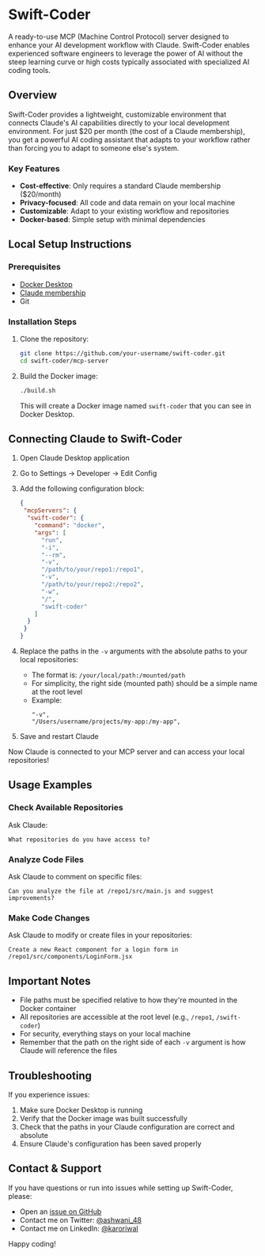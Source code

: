 # Swift-Coder

A ready-to-use MCP (Machine Control Protocol) server designed to enhance your AI development workflow with Claude. Swift-Coder enables experienced software engineers to leverage the power of AI without the steep learning curve or high costs typically associated with specialized AI coding tools.

## Overview

Swift-Coder provides a lightweight, customizable environment that connects Claude's AI capabilities directly to your local development environment. For just $20 per month (the cost of a Claude membership), you get a powerful AI coding assistant that adapts to your workflow rather than forcing you to adapt to someone else's system.

### Key Features

- **Cost-effective**: Only requires a standard Claude membership ($20/month)
- **Privacy-focused**: All code and data remain on your local machine
- **Customizable**: Adapt to your existing workflow and repositories
- **Docker-based**: Simple setup with minimal dependencies

## Local Setup Instructions

### Prerequisites

- [Docker Desktop](https://www.docker.com/products/docker-desktop/)
- [Claude membership](https://claude.ai/)
- Git

### Installation Steps

1. Clone the repository:
   ```bash
   git clone https://github.com/your-username/swift-coder.git
   cd swift-coder/mcp-server
   ```

2. Build the Docker image:
   ```bash
   ./build.sh
   ```
   This will create a Docker image named `swift-coder` that you can see in Docker Desktop.

## Connecting Claude to Swift-Coder

1. Open Claude Desktop application
2. Go to Settings → Developer → Edit Config
3. Add the following configuration block:

   ```json
   {
    "mcpServers": {
     "swift-coder": {
       "command": "docker",
       "args": [
         "run",
         "-i",
         "--rm",
         "-v",
         "/path/to/your/repo1:/repo1",
         "-v",
         "/path/to/your/repo2:/repo2",
         "-w",
         "/",
         "swift-coder"
       ]
     }
    }
   }
   ```

4. Replace the paths in the `-v` arguments with the absolute paths to your local repositories:
   - The format is: `/your/local/path:/mounted/path`
   - For simplicity, the right side (mounted path) should be a simple name at the root level
   - Example:
     ```
     "-v",
     "/Users/username/projects/my-app:/my-app",
     ```

5. Save and restart Claude

Now Claude is connected to your MCP server and can access your local repositories!

## Usage Examples

### Check Available Repositories

Ask Claude:
```
What repositories do you have access to?
```

### Analyze Code Files

Ask Claude to comment on specific files:
```
Can you analyze the file at /repo1/src/main.js and suggest improvements?
```

### Make Code Changes

Ask Claude to modify or create files in your repositories:
```
Create a new React component for a login form in /repo1/src/components/LoginForm.jsx
```

## Important Notes

- File paths must be specified relative to how they're mounted in the Docker container
- All repositories are accessible at the root level (e.g., `/repo1`, `/swift-coder`)
- For security, everything stays on your local machine
- Remember that the path on the right side of each `-v` argument is how Claude will reference the files

## Troubleshooting

If you experience issues:

1. Make sure Docker Desktop is running
2. Verify that the Docker image was built successfully
3. Check that the paths in your Claude configuration are correct and absolute
4. Ensure Claude's configuration has been saved properly

## Contact & Support

If you have questions or run into issues while setting up Swift-Coder, please:

- Open an [issue on GitHub](https://github.com/lumix-labs/swift-coder/issues)
- Contact me on Twitter: [@ashwani_48](https://twitter.com/ashwani_48)
- Contact me on LinkedIn: [@karoriwal](https://www.linkedin.com/in/karoriwal/)

Happy coding!
